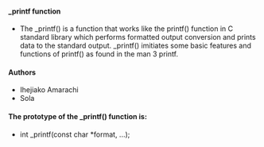 #### _printf function
* The _printf() is a function that works like the printf() function in C standard library which performs formatted output conversion and prints data to the standard output. _printf() imitiates some basic features and functions of printf() as found in the man 3 printf.

#### Authors
* Ihejiako Amarachi
* Sola

#### The prototype of the _printf() function is:
* int _printf(const char *format, ...);
